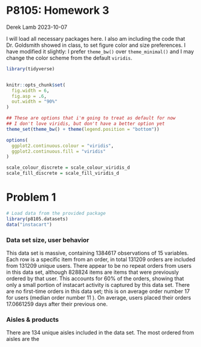 P8105: Homework 3
================
Derek Lamb
2023-10-07

I will load all necessary packages here. I also am including the code
that Dr. Goldsmith showed in class, to set figure color and size
preferences. I have modified it slightly: I prefer `theme_bw()` over
`theme_minimal()` and I may change the color scheme from the default
`viridis`.

``` r
library(tidyverse)


knitr::opts_chunk$set(
  fig.width = 6,
  fig.asp = .6,
  out.width = "90%"
)

## These are options that i'm going to treat as default for now
## I don't love viridis, but don't have a better option yet
theme_set(theme_bw() + theme(legend.position = "bottom"))

options(
  ggplot2.continuous.colour = "viridis",
  ggplot2.continuous.fill = "viridis"
)

scale_colour_discrete = scale_colour_viridis_d
scale_fill_discrete = scale_fill_viridis_d
```

# Problem 1

``` r
# Load data from the provided package
library(p8105.datasets)
data("instacart")
```

### Data set size, user behavior

This data set is massive, containing 1384617 observations of 15
variables. Each row is a specific item from an order, in total 131209
orders are included from 131209 unique users. There appear to be no
repeat orders from users in this data set, although 828824 items are
items that were previously ordered by that user. This accounts for 60%
of the orders, showing that only a small portion of instacart activity
is captured by this data set. There are no first-time orders in this
data set; this is on average order number 17 for users (median order
number 11 ). On average, users placed their orders 17.0661259 days after
their previous one.

### Aisles & products

There are 134 unique aisles included in the data set. The most ordered
from aisles are the
